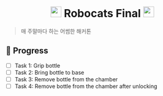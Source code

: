 <h1 style="text-align: center">
<img src="https://user-images.githubusercontent.com/8157830/169524284-0042b9cb-1c60-467e-b46c-0c313682f96b.png" style="height:1em">
Robocats Final
<img src="https://user-images.githubusercontent.com/8157830/169524284-0042b9cb-1c60-467e-b46c-0c313682f96b.png" style="height:1em">
</h1>

> 매 주말마다 하는 어썸한 해커톤

## 🚧 Progress

- [ ] Task 1: Grip bottle
- [ ] Task 2: Bring bottle to base
- [ ] Task 3: Remove bottle from the chamber
- [ ] Task 4: Remove bottle from the chamber after unlocking